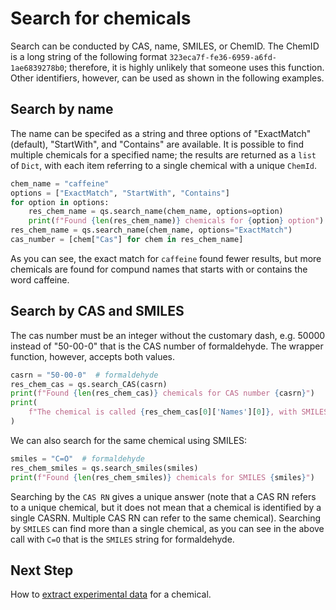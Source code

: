# Search for chemicals

Search can be conducted by CAS, name, SMILES, or ChemID. The ChemID is a long string of the following format `323eca7f-fe36-6959-a6fd-1ae6839278b0`; therefore, it is highly unlikely that someone uses this function. Other identifiers, however, can be used as shown in the following examples.

## Search by name

The name can be specifed as a string and three options of "ExactMatch" (default), "StartWith", and "Contains" are available. It is possible to find multiple chemicals for a specified name; the results are returned as a `list` of `Dict`, with each item referring to a single chemical with a unique `ChemId`.

```python
chem_name = "caffeine"
options = ["ExactMatch", "StartWith", "Contains"]
for option in options:
    res_chem_name = qs.search_name(chem_name, options=option)
    print(f"Found {len(res_chem_name)} chemicals for {option} option")
res_chem_name = qs.search_name(chem_name, options="ExactMatch")
cas_number = [chem["Cas"] for chem in res_chem_name]
```

As you can see, the exact match for `caffeine` found fewer results, but more chemicals are found for compund names that starts with or contains the word caffeine.

## Search by CAS and SMILES

The cas number must be an integer without the customary dash, e.g. 50000 instead of "50-00-0" that is the CAS number of formaldehyde. The wrapper function, however, accepts both values.

```python
casrn = "50-00-0"  # formaldehyde
res_chem_cas = qs.search_CAS(casrn)
print(f"Found {len(res_chem_cas)} chemicals for CAS number {casrn}")
print(
    f"The chemical is called {res_chem_cas[0]['Names'][0]}, with SMILES {res_chem_cas[0]['Smiles']}, and ChemId {res_chem_cas[0]['ChemId']}"
)
```

We can also search for the same chemical using SMILES:

```python
smiles = "C=O"  # formaldehyde
res_chem_smiles = qs.search_smiles(smiles)
print(f"Found {len(res_chem_smiles)} chemicals for SMILES {smiles}")
```

Searching by the `CAS RN` gives a unique answer (note that a CAS RN refers to a unique chemical, but it does not mean that a chemical is identified by a single CASRN. Multiple CAS RN can refer to the same chemical). Searching by `SMILES` can find more than a single chemical, as you can see in the above call with `C=O` that is the `SMILES` string for formaldehyde.

## Next Step

How to [extract experimental data](extract_data.md) for a chemical.